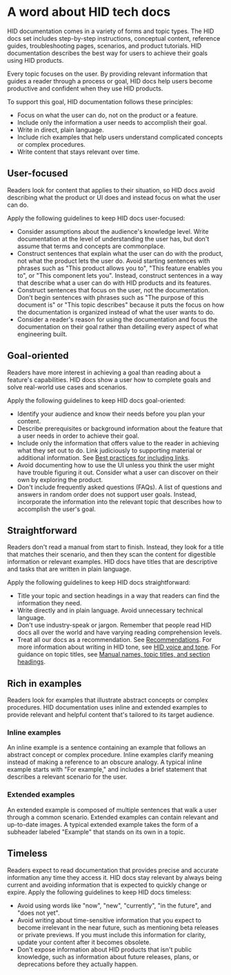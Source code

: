 # A word about HID tech docs

HID documentation comes in a variety of forms and topic types. The HID docs set includes step-by-step instructions, conceptual content, reference guides, troubleshooting pages, scenarios, and product tutorials. HID documentation describes the best way for users to achieve their goals using HID products.

Every topic focuses on the user. By providing relevant information that guides a reader through a process or goal, HID docs help users become productive and confident when they use HID products.

To support this goal, HID documentation follows these principles:

- Focus on what the user can do, not on the product or a feature.
- Include only the information a user needs to accomplish their goal.
- Write in direct, plain language.
- Include rich examples that help users understand complicated concepts or complex procedures.
- Write content that stays relevant over time.

## User-focused

Readers look for content that applies to their situation, so HID docs avoid describing what the product or UI does and instead focus on what the user can do.

Apply the following guidelines to keep HID docs user-focused:

- Consider assumptions about the audience's knowledge level. Write documentation at the level of understanding the user has, but don't assume that terms and concepts are commonplace.
- Construct sentences that explain what the user can do with the product, not what the product lets the user do. Avoid starting sentences with phrases such as "This product allows you to", "This feature enables you to", or "This component lets you". Instead, construct sentences in a way that describe what a user can do with HID products and its features.
- Construct sentences that focus on the user, not the documentation. Don't begin sentences with phrases such as "The purpose of this document is" or "This topic describes" because it puts the focus on how the documentation is organized instead of what the user wants to do.
- Consider a reader's reason for using the documentation and focus the documentation on their goal rather than detailing every aspect of what engineering built.

## Goal-oriented

Readers have more interest in achieving a goal than reading about a feature's capabilities. HID docs show a user how to complete goals and solve real-world use cases and scenarios.

Apply the following guidelines to keep HID docs goal-oriented:

- Identify your audience and know their needs before you plan your content.
- Describe prerequisites or background information about the feature that a user needs in order to achieve their goal.
- Include only the information that offers value to the reader in achieving what they set out to do. Link judiciously to supporting material or additional information. See [Best practices for including links](links.md#best-practices-for-including-links).
- Avoid documenting how to use the UI unless you think the user might have trouble figuring it out. Consider what a user can discover on their own by exploring the product.
- Don't include frequently asked questions (FAQs). A list of questions and answers in random order does not support user goals. Instead, incorporate the information into the relevant topic that describes how to accomplish the user's goal.

## Straightforward

Readers don't read a manual from start to finish. Instead, they look for a title that matches their scenario, and then they scan the content for digestible information or relevant examples. HID docs have titles that are descriptive and tasks that are written in plain language.

Apply the following guidelines to keep HID docs straightforward:

- Title your topic and section headings in a way that readers can find the information they need.
- Write directly and in plain language. Avoid unnecessary technical language.
- Don't use industry-speak or jargon. Remember that people read HID docs all over the world and have varying reading comprehension levels.
- Treat all our docs as a recommendation. See [Recommendations](grammar-and-word-choice.md#recommendations).
For more information about writing in HID tone, see [HID voice and tone](voice-and-tone.md). For guidance on topic titles, see [Manual names, topic titles, and section headings](titles-and-headings.md#manual-names-topic-titles-and-section-headings).

## Rich in examples

Readers look for examples that illustrate abstract concepts or complex procedures. HID documentation uses inline and extended examples to provide relevant and helpful content that's tailored to its target audience.

### Inline examples

An inline example is a sentence containing an example that follows an abstract concept or complex procedure. Inline examples clarify meaning instead of making a reference to an obscure analogy. A typical inline example starts with "For example," and includes a brief statement that describes a relevant scenario for the user.

### Extended examples

An extended example is composed of multiple sentences that walk a user through a common scenario. Extended examples can contain relevant and up-to-date images. A typical extended example takes the form of a subheader labeled "Example" that stands on its own in a topic.

## Timeless

Readers expect to read documentation that provides precise and accurate information any time they access it. HID docs stay relevant by always being current and avoiding information that is expected to quickly change or expire. Apply the following guidelines to keep HID docs timeless:

- Avoid using words like "now", "new", "currently", "in the future", and "does not yet".
- Avoid writing about time-sensitive information that you expect to become irrelevant in the near future, such as mentioning beta releases or private previews. If you must include this information for clarity, update your content after it becomes obsolete.
- Don't expose information about HID products that isn't public knowledge, such as information about future releases, plans, or deprecations before they actually happen.
